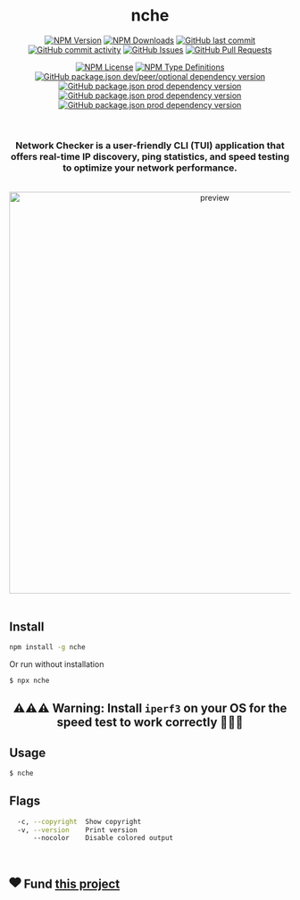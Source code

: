 <div align='center'>
  <h1>nche</h1>

[<img alt="NPM Version" src="https://img.shields.io/npm/v/nche?style=for-the-badge&color=%23907ad6">](https://www.npmjs.com/package/nche)
[<img alt="NPM Downloads" src="https://img.shields.io/npm/d18m/nche?style=for-the-badge&color=%23a8e8d6">](https://www.npmjs.com/package/nche)
[<img alt="GitHub last commit" src="https://img.shields.io/github/last-commit/teplostanski/nche?style=for-the-badge&color=eda4ff">](https://github.com/teplostanski/nche)
[<img alt="GitHub commit activity" src="https://img.shields.io/github/commit-activity/m/teplostanski/nche?style=for-the-badge&color=%23eda4ff">](https://github.com/teplostanski/nche)
[<img alt="GitHub Issues" src="https://img.shields.io/github/issues/teplostanski/nche?style=for-the-badge&color=%23a8d0fa">](https://github.com/teplostanski/nche/issues)
[<img alt="GitHub Pull Requests" src="https://img.shields.io/github/issues-pr/teplostanski/nche?style=for-the-badge&color=%23a8d0fa">](https://github.com/teplostanski/nche/pulls)

[<img alt="NPM License" src="https://img.shields.io/npm/l/nche?style=flat-square&color=d2f898">](https://github.com/teplostanski/nche/blob/main/LICENSE.md)
[<img alt="NPM Type Definitions" src="https://img.shields.io/npm/types/nche?style=flat-square&color=b8d0eb">](https://github.com/teplostanski/nche)
[<img alt="GitHub package.json dev/peer/optional dependency version" src="https://img.shields.io/github/package-json/dependency-version/teplostanski/nche/dev/oclif?style=flat-square&color=%23ffeb91">](https://github.com/teplostanski/nche/blob/main/package.json)
[<img alt="GitHub package.json prod dependency version" src="https://img.shields.io/github/package-json/dependency-version/teplostanski/nche/%40oclif%2Fcore?style=flat-square&color=%23ffeb91">](https://github.com/teplostanski/nche/blob/main/package.json)
[<img alt="GitHub package.json prod dependency version" src="https://img.shields.io/github/package-json/dependency-version/teplostanski/nche/ink?style=flat-square&color=%23ff91c7">](https://github.com/teplostanski/nche/blob/main/package.json)
[<img alt="GitHub package.json prod dependency version" src="https://img.shields.io/github/package-json/dependency-version/teplostanski/nche/react?style=flat-square&color=%23ff91c7">](https://github.com/teplostanski/nche/blob/main/package.json)

  <br>

  <h3> Network Checker is a user-friendly CLI (TUI) application that offers real-time IP discovery, ping statistics, and speed testing to optimize your network performance.</h3>
  
  <br>
  
  <img src="https://raw.githubusercontent.com/teplostanski/nche/main/preview.gif" alt="preview" width="720"/>
</div>

<br>

## Install

```bash
npm install -g nche
```

Or run without installation

```bash
$ npx nche
```

<h2 align="center">⚠️⚠️⚠️ Warning: Install <code>iperf3</code> on your OS for the speed test to work correctly 🚨🚨🚨</h2>

## Usage

```bash
$ nche
```

## Flags

```bash
  -c, --copyright  Show copyright
  -v, --version    Print version
      --nocolor    Disable colored output
```

<br>

<h2>
  <svg xmlns="http://www.w3.org/2000/svg" height="1em" fill="currentColor" viewBox="0 0 512 512">
  <path
    d="M 48 296.5 L 228 465.5 L 48 296.5 L 228 465.5 Q 240 476.5 256 476.5 Q 272 476.5 284 465.5 L 464 296.5 L 464 296.5 Q 511 252.5 512 187.5 L 512 181.5 L 512 181.5 Q 511 127.5 478 89.5 Q 445 50.5 393 40.5 Q 358 35.5 325 45.5 Q 293 55.5 268 80.5 L 256 92.5 L 256 92.5 L 244 80.5 L 244 80.5 Q 219 55.5 187 45.5 Q 154 35.5 119 40.5 Q 67 50.5 34 89.5 Q 1 127.5 0 181.5 L 0 187.5 L 0 187.5 Q 1 252.5 48 296.5 L 48 296.5 Z"
  /></svg>
  <strong>Fund</strong>
  <a href="https://donate.teplostanski.dev"> this project</a>
</h2>
